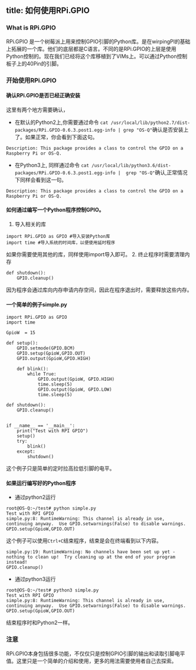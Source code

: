 title: 如何使用RPi.GPIO
---

### What is RPi.GPIO
RPi.GPIO 是一个树莓派上用来控制GPIO引脚的Python库。是在wirpingPI的基础上拓展的一个库。他们的底层都是C语言。不同的是RPi.GPIO的上层是使用Python控制的。现在我们已经将这个库移植到了VIMs上。可以通过Python控制板子上的40Pin的引脚。

### 开始使用RPi.GPIO
#### 确认RPi.GPIO是否已经正确安装
这里有两个地方需要确认，
* 在默认的Python2上,你需要通过命令 `cat /usr/local/lib/python2.7/dist-packages/RPi.GPIO-0.6.3.post1.egg-info | grep "OS-Q"`确认是否安装上了。如果正常，你会看到下面这句。
```
Description: This package provides a class to control the GPIO on a Raspberry Pi or OS-Q.
```
* 在Python3上, 同样通过命令 `cat /usr/local/lib/python3.6/dist-packages/RPi.GPIO-0.6.3.post1.egg-info |  grep "OS-Q"`确认,正常情况下同样会看到这一句。
```
Description: This package provides a class to control the GPIO on a Raspberry Pi or OS-Q.
```
#### 如何通过编写一个Python程序控制GPIO。

1. 导入相关的库
```
import RPi.GPIO as GPIO #导入安装Python库
import time #导入系统的时间库，以便使用延时程序
```
如果你需要使用其他的库，同样使用import导入即可。
2. 终止程序时需要清理内存
```
def shutdown():
	GPIO.cleanup()
```
因为程序会通过库向内存申请内存空间，因此在程序退出时，需要释放这些内存。
#### 一个简单的例子simple.py
```
import RPi.GPIO as GPIO
import time

GpioW  = 15

def setup():
	GPIO.setmode(GPIO.BCM)
	GPIO.setup(GpioW,GPIO.OUT)
	GPIO.output(GpioW,GPIO.HIGH)

	def blink():
		while True:
			GPIO.output(GpioW, GPIO.HIGH)
			time.sleep(5)
			GPIO.output(GpioW, GPIO.LOW)
			time.sleep(5)

def shutdown():
	GPIO.cleanup()


if __name__ == '__main__':
	print("Test with RPI GPIO")
	setup()
	try:
		blink()
	except:
		shutdown()
```
这个例子只是简单的定时拉高拉低引脚的电平。
#### 如果运行编写好的Python程序
* 通过python2运行
```
root@OS-Q:~/test# python simple.py 
Test with RPI GPIO
simple.py:8: RuntimeWarning: This channel is already in use, continuing anyway.  Use GPIO.setwarnings(False) to disable warnings.
GPIO.setup(GpioW,GPIO.OUT)
```
这个例子可以使用`Ctrl+C`结束程序，结束是会在终端看到以下内容。
```
simple.py:19: RuntimeWarning: No channels have been set up yet - nothing to clean up!  Try cleaning up at the end of your program instead!
GPIO.cleanup()
```
* 通过python3运行
```
root@OS-Q:~/test# python3 simple.py 
Test with RPI GPIO
simple.py:8: RuntimeWarning: This channel is already in use, continuing anyway.  Use GPIO.setwarnings(False) to disable warnings.
GPIO.setup(GpioW,GPIO.OUT)
```
结束程序时和Python2一样。
### 注意
RPi.GPIO本身包括很多功能，不仅仅只是控制GPIO引脚的输出和读取引脚电平值。这里只是一个简单的介绍和使用，更多的用法需要使用者自己去探索。
